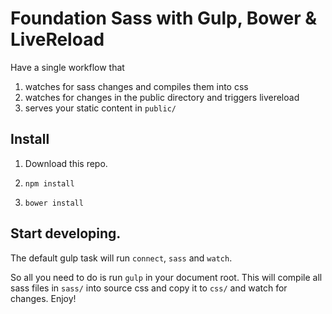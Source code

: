 # Foundation Sass with Gulp, Bower & LiveReload

Have a single workflow that

1. watches for sass changes and compiles them into css
2. watches for changes in the public directory and triggers livereload
3. serves your static content in `public/`

## Install

1. Download this repo.

2. `npm install`

3. `bower install`

## Start developing.

The default gulp task will run `connect`, `sass` and `watch`.

So all you need to do is run `gulp` in your document root. This will compile all sass files in `sass/` into source css and copy it to `css/` and watch for changes. Enjoy!

